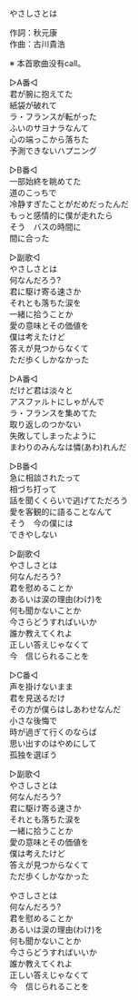 やさしさとは  
  
作詞：秋元康  
作曲：古川貴浩  
  
※ 本首歌曲没有call。  
  
▷A番◁  
君が腕に抱えてた  
紙袋が破れて  
ラ・フランスが転がった  
ふいのサヨナラなんて  
心の端っこから落ちた  
予測できないハプニング  
  
▷B番◁  
一部始終を眺めてた  
道のこっちで  
冷静すぎたことがだめだったんだ  
もっと感情的に僕が走れたら  
そう　バスの時間に  
間に合った  
  
▷副歌◁  
やさしさとは  
何なんだろう?  
君に駆け寄る速さか  
それとも落ちた涙を  
一緒に拾うことか  
愛の意味とその価値を  
僕は考えたけど  
答えが見つからなくて  
ただ歩くしかなかった  
  
▷A番◁  
だけど君は淡々と  
アスファルトにしゃがんで  
ラ・フランスを集めてた  
取り返しのつかない  
失敗してしまったように  
まわりのみんなは憐(あわ)れんだ  
  
▷B番◁  
急に相談されたって  
相づち打って  
話を聞くくらいで逃げてただろう  
愛を客観的に語ることなんて  
そう　今の僕には  
できやしない  
  
▷副歌◁  
やさしさとは  
何なんだろう?  
君を慰めることか  
あるいは涙の理由(わけ)を  
何も聞かないことか  
今さらどうすればいいか  
誰か教えてくれよ  
正しい答えじゃなくて  
今　信じられることを  
  
▷C番◁  
声を掛けないまま  
君を見送るだけ  
その方が僕らはしあわせなんだ  
小さな後悔で  
時が過ぎて行くのならば  
思い出すのはやめにして  
孤独を選ぼう  
  
▷副歌◁  
やさしさとは  
何なんだろう?  
君に駆け寄る速さか  
それとも落ちた涙を  
一緒に拾うことか  
愛の意味とその価値を  
僕は考えたけど  
答えが見つからなくて  
ただ歩くしかなかった  
  
やさしさとは  
何なんだろう?  
君を慰めることか  
あるいは涙の理由(わけ)を  
何も聞かないことか  
今さらどうすればいいか  
誰か教えてくれよ  
正しい答えじゃなくて  
今　信じられることを  
